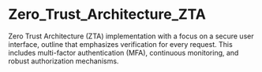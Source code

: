 # Zero_Trust_Architecture_ZTA
Zero Trust Architecture (ZTA) implementation with a focus on a secure user interface, outline that emphasizes verification for every request. This includes multi-factor authentication (MFA), continuous monitoring, and robust authorization mechanisms.
